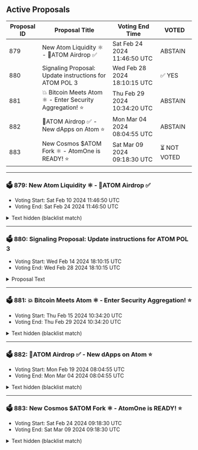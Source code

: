 ## Active Proposals

| Proposal ID | Proposal Title | Voting End Time | VOTED |
|-------------|----------------|-----------------|-------|
| 879 | New Atom Liquidity ⚛️ - 💎ATOM Airdrop ✅ | Sat Feb 24 2024 11:46:50 UTC | ABSTAIN |
| 880 | Signaling Proposal: Update instructions for ATOM POL 3 | Wed Feb 28 2024 18:10:15 UTC | ✅ YES |
| 881 | 💥 Bitcoin Meets Atom ⚛️ - Enter Security Aggregation! ⭐ | Thu Feb 29 2024 10:34:20 UTC | ABSTAIN |
| 882 | 💎ATOM Airdrop ✅ - New dApps on Atom ⭐ | Mon Mar 04 2024 08:04:55 UTC | ABSTAIN |
| 883 | New Cosmos $ATOM Fork ⚛️ - AtomOne is READY! ⭐ | Sat Mar 09 2024 09:18:30 UTC | ⏳ NOT VOTED |

---

### 🗳 879: New Atom Liquidity ⚛️ - 💎ATOM Airdrop ✅
- Voting Start: Sat Feb 10 2024 11:46:50 UTC
- Voting End: Sat Feb 24 2024 11:46:50 UTC

<details>
<summary>Text hidden (blacklist match)</summary>
 
</details>

---

### 🗳 880: Signaling Proposal: Update instructions for ATOM POL 3
- Voting Start: Wed Feb 14 2024 18:10:15 UTC
- Voting End: Wed Feb 28 2024 18:10:15 UTC

<details>
<summary>Proposal Text</summary>
 
# Summary

This is a signaling proposal that aims to update the instructions for the ATOM protocol owned liquidity (POL) that was deployed by Cosmos Hub in proposal 800. The liquidity is currently stewarded by the ATOM Accelerator DAO, which stewards it according to a clearly-defined set of instructions issued by Cosmos Hub governance.

Previously, Cosmos Hub governance passed proposal 823 1, which extended the ATOM Accelerator’s stewardship of this POL until March 1st, 2024. This proposal aims to extend the term of AA DAO’s stewardship by an additional six months, to September 1st, 2024.

This proposal aims to extend the term of AA DAO’s stewardship by an additional six months, to September 1st, 2024.

In other words, this proposal is necessary for the ATOM POL to remain deployed for another six months. Note that Cosmos Hub may or may not wish to instruct the AA DAO to transfer the ATOM POL before September 1st, possibly to Timewave’s Covenant smart contract system.

This proposal does not affect the AA DAO’s primary responsibility of distributing grants. Note that AA DAO members have always stewarded this liquidity on a pro bono basis, and that will continue to be the case. 

To read the details and see the exact text of the updated instructions for the AA DAO, see the Cosmos Hub forum post:
https://forum.cosmos.network/t/signaling-proposal-update-instructions-for-atom-pol-3/


## Vote options

The following items describe the voting options and their significance for this proposal:


- **YES**: You wish to extend the AA DAO’s stewardship of the ATOM POL for six months, until September 1st, 2024
- **NO**: You do not wish to extend the AA DAO’s stewardship term, which would result in the AA DAO removing the ATOM liquidity position on March 1st, 2024
- **NO WITH VETO**: You 1) consider this proposal to be spam, 2) believe it infringes on minority interests, or 3) believe it violates the rules of engagement as currently set out by Cosmos Hub governance. If the number of NoWithVeto votes is greater than a third of total votes, the proposal is rejected and the deposits are burned
- **ABSTAIN**: You wish to contribute to quorum but you formally decline to vote either for or against the proposal
</details>

---

### 🗳 881: 💥 Bitcoin Meets Atom ⚛️ - Enter Security Aggregation! ⭐
- Voting Start: Thu Feb 15 2024 10:34:20 UTC
- Voting End: Thu Feb 29 2024 10:34:20 UTC

<details>
<summary>Text hidden (blacklist match)</summary>
 
</details>

---

### 🗳 882: 💎ATOM Airdrop ✅ - New dApps on Atom ⭐
- Voting Start: Mon Feb 19 2024 08:04:55 UTC
- Voting End: Mon Mar 04 2024 08:04:55 UTC

<details>
<summary>Text hidden (blacklist match)</summary>
 
</details>

---

### 🗳 883: New Cosmos $ATOM Fork ⚛️ - AtomOne is READY! ⭐
- Voting Start: Sat Feb 24 2024 09:18:30 UTC
- Voting End: Sat Mar 09 2024 09:18:30 UTC

<details>
<summary>Text hidden (blacklist match)</summary>
 
</details>
